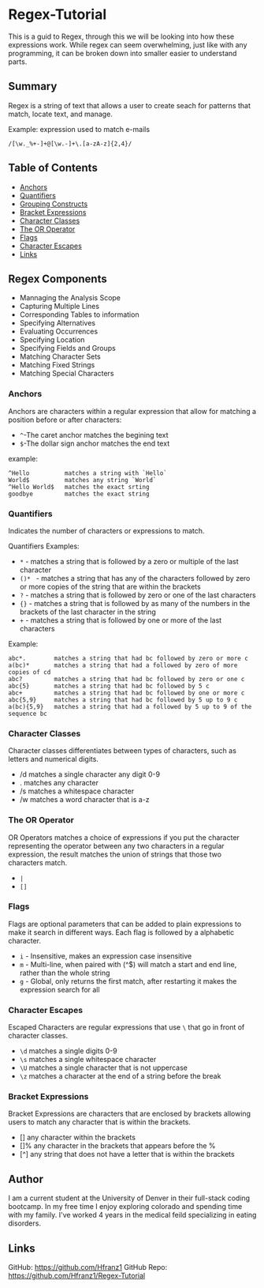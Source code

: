 # Regex-Tutorial
This is a guid to Regex, through this we will be looking into how these expressions work. While regex can seem overwhelming, just like with any programming, it can be broken down into smaller easier to understand parts.

## Summary

Regex is a string of text that allows a user to create seach for patterns that match, locate text, and manage.
<p>
Example: expression used to match e-mails
 </p>
 
```
/[\w._%+-]+@[\w.-]+\.[a-zA-z]{2,4}/
```


## Table of Contents

- [Anchors](#anchors)
- [Quantifiers](#quantifiers)
- [Grouping Constructs](#grouping-constructs)
- [Bracket Expressions](#bracket-expressions)
- [Character Classes](#character-classes)
- [The OR Operator](#the-or-operator)
- [Flags](#flags)
- [Character Escapes](#character-escapes)
- [Links](#link)

## Regex Components
- Mannaging the Analysis Scope
- Capturing Multiple Lines
- Corresponding Tables to information
- Specifying Alternatives
- Evaluating Occurrences
- Specifying Location
- Specifying Fields and Groups
- Matching Character Sets
- Matching Fixed Strings
- Matching Special Characters
### Anchors
Anchors are characters within a regular expression that allow for matching a position before or after characters:

- ```^```-The caret anchor matches the begining text
 - ```$```-The dollar sign anchor matches the end text

 example:
 
 ```
^Hello          matches a string with `Hello`
World$          matches any string `World`
^Hello World$   matches the exact srting
goodbye         matches the exact string
 ```
 
### Quantifiers
Indicates the number of characters or expressions to match.

Quantifiers Examples:
- ```*``` - matches a string that is followed by a zero or multiple of the last character
- ```()* ``` - matches a string that has any of the characters followed by zero or more copies of the string that are within the brackets
-  ```?``` - matches a string that is followed by zero or one of the last characters 
-  ```{}``` - matches a string that is followed by as many of the numbers in the brackets of the last character in the string
-  ```+``` - matches a string that is followed by one or more of the last characters 

Example:
```
abc*.        matches a string that had bc followed by zero or more c
a(bc)*       matches a string that had a followed by zero of more copies of cd
abc?         matches a string that had bc followed by zero or one c
abc{5}       matches a string that had bc followed by 5 c
abc+         matches a string that had bc followed by one or more c
abc{5,9}     matches a string that had bc followed by 5 up to 9 c
a(bc){5,9}   matches a string that had a followed by 5 up to 9 of the sequence bc 
```


### Character Classes
Character classes differentiates between types of characters, such as letters and numerical digits.

- /d matches a single character any digit 0-9
- . matches any character
- /s matches a whitespace character
- /w matches a word character that is a-z
### The OR Operator

OR Operators matches a choice of expressions if you put the character representing the operator between any two characters in a regular expression, the result matches the union of strings that those two characters match.
- ``` | ```
- ``` [] ```

### Flags
Flags are optional parameters that can be added to plain expressions to make it search in different ways. Each flag is followed by a alphabetic character.
 - ```i```  - Insensitive, makes an expression case insensitive
 - ```m```  - Multi-line, when paired with (^$) will match a start and end line, rather than the whole string
 - ```g```  - Global, only returns the first match, after restarting it makes the expression search for all 
### Character Escapes
Escaped Characters are regular expressions that use ``` \ ``` that go in front of character classes.

- ``` \d ``` matches a single digits 0-9
- ``` \s ``` matches a single whitespace character
- ``` \U ``` matches a single character that is not uppercase
- ``` \z ``` matches a character at the end of a string before the break

### Bracket Expressions
Bracket Expressions are characters that are enclosed by brackets allowing users to match any character that is within the brackets. 
- [] any character within the brackets
- []% any character in the brackets that appears before the %
- [^] any string that does not have a letter that is within the brackets

## Author
I am a current student at the University of Denver in their full-stack coding bootcamp. In my free time I enjoy exploring colorado and spending time with my family. I've worked 4 years in the medical feild specializing in eating disorders.

## Links

GitHub: https://github.com/Hfranz1
GitHub Repo: https://github.com/Hfranz1/Regex-Tutorial
